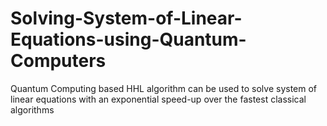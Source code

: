 # Solving-System-of-Linear-Equations-using-Quantum-Computers
Quantum Computing based HHL algorithm can be used to solve system of linear equations with an exponential speed-up over the fastest classical algorithms
